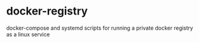 # docker-registry

docker-compose and systemd scripts for running a private docker registry as a linux service